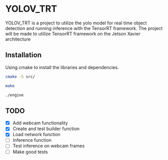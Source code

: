 # YOLOV_TRT

YOLOV_TRT is a project to utilize the yolo model for real time object detection and running inference with the TensorRT framework.
The project will be made to utilize TensorRT framework on the Jetson Xavier architecture

## Installation

Using cmake to install the libraries and dependencies.

```bash
cmake -S src/

make

./engine
```
## TODO

- [x] Add webcam functionality
- [x] Create and test builder function
- [x] Load network function
- [ ] Inference function
- [ ] Test inference on webcam frames
- [ ] Make good tests